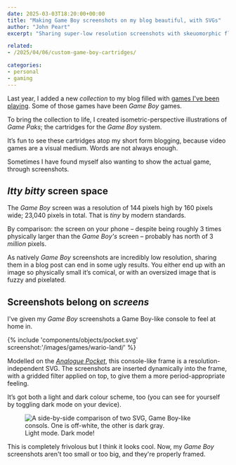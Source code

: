 ```yaml
---
date: 2025-03-03T18:20:00+00:00
title: "Making Game Boy screenshots on my blog beautiful, with SVGs"
author: "John Peart"
excerpt: "Sharing super-low resolution screenshots with skeuomorphic flare."

related:
- /2025/04/06/custom-game-boy-cartridges/

categories:
- personal
- gaming
---
```


Last year, I added a new *collection* to my blog filled with [games I've been playing](/games). Some of those games have been *Game Boy* games.

To bring the collection to life, I created isometric-perspective illustrations of *Game Paks*; the cartridges for the *Game Boy* system.

It’s fun to see these cartridges atop my short form blogging, because video games are a visual medium. Words are not always enough. 

Sometimes I have found myself also wanting to show the actual game, through screenshots.

## *Itty bitty* screen space

The *Game Boy* screen was a resolution of 144 pixels high by 160 pixels wide; 23,040 pixels in total. That is *tiny* by modern standards. 

By comparison: the screen on your phone – despite being roughly 3 times physically larger than the *Game Boy's* screen – probably has north of 3 *million* pixels. 

As natively *Game Boy* screenshots are incredibly low resolution, sharing them in a blog post can end in some ugly results. You either end up with an image so physically small it’s comical, or with an oversized image that is fuzzy and pixelated.

## Screenshots belong on *screens*


I've given my *Game Boy* screenshots a Game Boy-like console to feel at home in.

{% include 'components/objects/pocket.svg' screenshot:'/images/games/wario-land/' %}

Modelled on the *[Analogue Pocket](//analogue.co/pocket)*, this console-like frame is a resolution-independent SVG. The screenshots are inserted dynamically into the frame, with a gridded filter applied on top, to give them a more period-appropriate feeling. 

It’s got both a light and dark colour scheme, too (you can see for yourself by toggling dark mode on your device).

<figure>
    <img src="/images/posts/2025-03-03-light-mode-dark-mode.png" alt="A side-by-side comparison of two SVG, Game Boy-like consols. One is off-white, the other is dark gray.">
    <figcaption>Light mode. Dark mode!</figcaption>
</figure>

This is completely frivolous but I think it looks cool. Now, my *Game Boy* screenshots aren't too small or too big, and they're properly framed. 

  